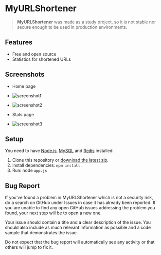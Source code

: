 # MyURLShortener

> **MyURLShortener** was made as a study project, so it is not stable nor secure enough to be used in production environments.

## Features
- Free and open source
- Statistics for shortened URLs

## Screenshots
- Home page
- ![screenshot1](https://i.imgur.com/Zvi5RRy.png)
- ![screenshot2](https://i.imgur.com/2h0Wa6g.png)

- Stats page
- ![screenshot3](https://i.imgur.com/ATURuzO.png)

## Setup
You need to have [Node.js](https://nodejs.org/en/), [MySQL](https://www.mysql.com/) and [Redis](https://redis.io/) installed.

1. Clone this repository or [download the latest zip](https://github.com/samuel-s-marques/URLShortener/releases).
2. Install dependencies: `npm install` .
3. Run: node `app.js`

## Bug Report
If you've found a problem in MyURLShortener which is not a security risk, do a search on GitHub under Issues in case it has already been reported. If you are unable to find any open GitHub issues addressing the problem you found, your next step will be to open a new one.

Your issue should contain a title and a clear description of the issue. You should also include as much relevant information as possible and a code sample that demonstrates the issue.

Do not expect that the bug report will automatically see any activity or that others will jump to fix it.